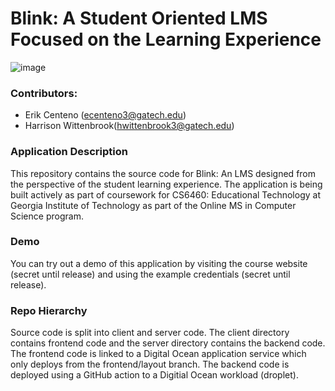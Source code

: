 # Blink: A Student Oriented LMS Focused on the Learning Experience 
![image](https://github.com/ecenteno7/lms-assignmentview/assets/48931172/6c4384ab-fef2-4149-9016-3217f5c0c56a)
### Contributors:
- Erik Centeno (ecenteno3@gatech.edu)
- Harrison Wittenbrook(hwittenbrook3@gatech.edu)

### Application Description
This repository contains the source code for Blink: An LMS designed from the perspective of the student learning experience. The application is being built actively as part of coursework for CS6460: Educational Technology at Georgia Institute of Technology as part of the Online MS in Computer Science program.

### Demo
You can try out a demo of this application by visiting the course website (secret until release) and using the example credentials (secret until release). 

### Repo Hierarchy
Source code is split into client and server code. The client directory contains frontend code and the server directory contains the backend code. The frontend code is linked to a Digital Ocean application service which only deploys from the frontend/layout branch. The backend code is deployed using a GitHub action to a Digitial Ocean workload (droplet).  
